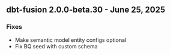 ## dbt-fusion 2.0.0-beta.30 - June 25, 2025

### Fixes

- Make semantic model entity configs optional
- Fix BQ seed with custom schema
